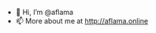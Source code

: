 - 👋 Hi, I’m @aflama
- 📫 More about me at http://aflama.online

<!---
aflama/aflama is a ✨ special ✨ repository because its `README.md` (this file) appears on your GitHub profile.
You can click the Preview link to take a look at your changes.
--->
